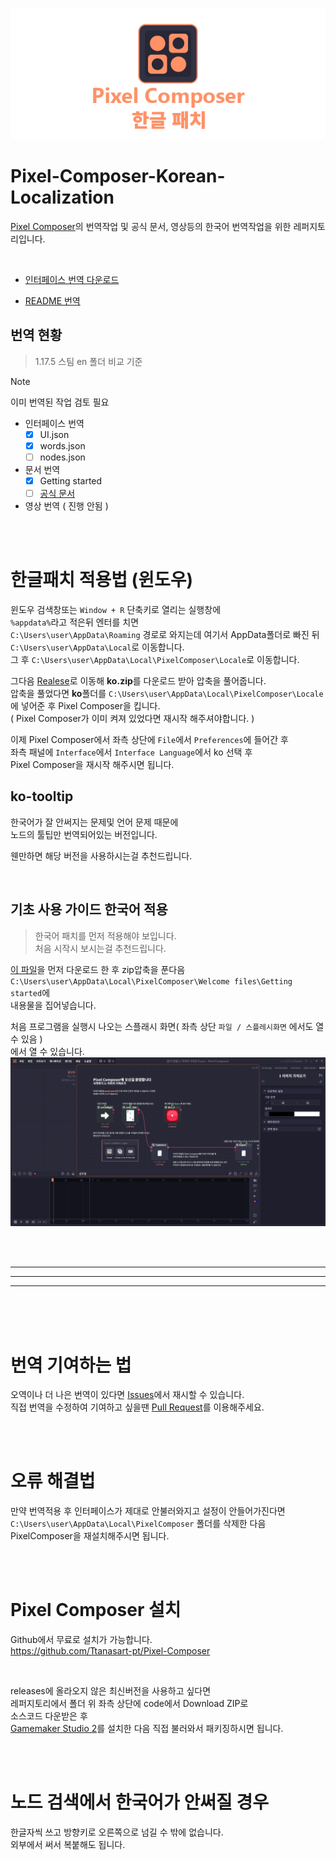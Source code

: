 <p align="center">
  <img src="https://github.com/DominoKorean/Pixel-Composer-Korean-Localization/raw/main/img/ko_banner.png" alt="Pixel Composer"/>
</p>

# Pixel-Composer-Korean-Localization
[Pixel Composer](https://github.com/Ttanasart-pt/Pixel-Composer)의 번역작업 및 공식 문서, 영상등의 한국어 번역작업을 위한 레퍼지토리입니다.

</br>

* [인터페이스 번역 다운로드](https://github.com/DominoKorean/Pixel-Composer-Korean-Localization/releases)

* [README 번역](/readme/README.md)

## 번역 현황
> 1.17.5 스팀 en 폴더 비교 기준


> [!NOTE]
> 이미 번역된 작업 검토 필요

* 인터페이스 번역
    * [X] UI.json
    * [X] words.json
    * [ ] nodes.json

* 문서 번역
  * [X] Getting started
  * [ ] [공식 문서](https://pixel-composer-doc.readthedocs.io)

* 영상 번역 ( 진행 안됨 )


</br>
</br>

# 한글패치 적용법 (윈도우)
윈도우 검색창또는 `Window + R` 단축키로 열리는 실행창에  
`%appdata%`라고 적은뒤 엔터를 치면  
`C:\Users\user\AppData\Roaming` 경로로 와지는데 여기서 AppData폴더로 빠진 뒤  
`C:\Users\user\AppData\Local`로 이동합니다.  
그 후 `C:\Users\user\AppData\Local\PixelComposer\Locale`로 이동합니다.  

그다음 [Realese](https://github.com/DominoKorean/Pixel-Composer-Korean-Localization/releases)로 이동해 **ko.zip**를 다운로드 받아 압축을 풀어줍니다.  
압축을 풀었다면 **ko**폴더를 `C:\Users\user\AppData\Local\PixelComposer\Locale`  
에 넣어준 후 Pixel Composer을 킵니다.  
( Pixel Composer가 이미 켜져 있었다면 재시작 해주셔야합니다. )  

이제 Pixel Composer에서 좌측 상단에 `File`에서 `Preferences`에 들어간 후  
좌측 패널에 `Interface`에서 `Interface Language`에서 ko 선택 후  
Pixel Composer을 재시작 해주시면 됩니다.

## ko-tooltip
한국어가 잘 안써지는 문제및 언어 문제 때문에  
노드의 툴팁만 번역되어있는 버전입니다.  

웬만하면 해당 버전을 사용하시는걸 추천드립니다.  

</br>

## 기초 사용 가이드 한국어 적용
> 한국어 패치를 먼저 적용해야 보입니다.  
> 처음 시작시 보시는걸 추천드립니다.

[이 파일](https://github.com/DominoKorean/Pixel-Composer-Korean-Localization/raw/main/Getting%20started.zip)을 먼저 다운로드 한 후 zip압축을 푼다음  
`C:\Users\user\AppData\Local\PixelComposer\Welcome files\Getting started`에  
내용물을 집어넣습니다.  

처음 프로그램을 실행시 나오는 스플래시 화면( 좌측 상단 `파일 / 스플레시화면` 에서도 열 수 있음 )  
에서 열 수 있습니다.
![](/img/src2024-07-03%20230635.png)


</br>
</br>


--- 
--- 
--- 

</br>
</br>
</br>

# 번역 기여하는 법
오역이나 더 나은 번역이 있다면 [Issues](https://github.com/DominoKorean/Pixel-Composer-Korean-Localization/issues)에서 재시할 수 있습니다.  
직접 번역을 수정하여 기여하고 싶을땐 [Pull Request](https://github.com/DominoKorean/Pixel-Composer-Korean-Localization/pulls)를 이용해주세요.

</br>
</br>

# 오류 해결법
만약 번역적용 후 인터페이스가 제대로 안불러와지고 설정이 안들어가진다면  
`C:\Users\user\AppData\Local\PixelComposer` 폴더를 삭제한 다음  
PixelComposer을 재설치해주시면 됩니다.  

</br>
</br>

# Pixel Composer 설치
Github에서 무료로 설치가 가능합니다.  
https://github.com/Ttanasart-pt/Pixel-Composer  

</br>

releases에 올라오지 않은 최신버전을 사용하고 싶다면  
레퍼지토리에서 폴더 위 좌측 상단에 code에서 Download ZIP로  
소스코드 다운받은 후  
[Gamemaker Studio 2](https://gamemaker.io/en)를 설치한 다음 직접 불러와서 패키징하시면 됩니다.


</br>
</br>

# 노드 검색에서 한국어가 안써질 경우
한글자씩 쓰고 방향키로 오른쪽으로 넘길 수 밖에 없습니다.  
외부에서 써서 복붙해도 됩니다.
